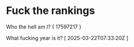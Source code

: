 # Fuck the rankings

Who the hell am I?
{ 17597217 }

What fucking year is it?
[ 2025-03-22T07:33:20Z ]
